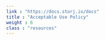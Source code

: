 ```yaml
---
link : "https://docs.storj.io/docs"
title : "Acceptable Use Policy"
weight : 6
class : "resources"
---
```

